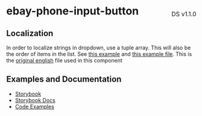 <h1 style="display: flex; justify-content: space-between; align-items: center;">
    <span>
        ebay-phone-input-button
    </span>
    <span style="font-weight: normal; font-size: medium; margin-bottom: -15px;">
        DS v1.1.0
    </span>
</h1>

## Localization

In order to localize strings in dropdown, use a tuple array. This will also be the order of items in the list.
See [this example](https://github.com/eBay/ebayui-core/tree/master/src/components/ebay-phone-input-button/examples/localization.marko) and [this example file](https://github.com/eBay/ebayui-core/tree/master/src/components/ebay-phone-input-button/examples/french.json). This is the [original english](https://github.com/eBay/ebayui-core/tree/master/src/common/countries/english.ts) file used in this component

## Examples and Documentation

- [Storybook](https://ebay.github.io/ebayui-core/?path=/story/form-input-ebay-phone-input-button)
- [Storybook Docs](https://ebay.github.io/ebayui-core/?path=/docs/form-input-ebay-phone-input-button)
- [Code Examples](https://github.com/eBay/ebayui-core/tree/master/src/components/ebay-phone-input-button/examples)
